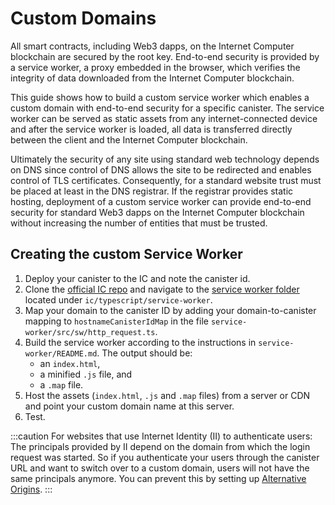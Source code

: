 # Custom Domains

All smart contracts, including Web3 dapps, on the Internet Computer blockchain are secured by the root key. End-to-end security is provided by a service worker, a proxy embedded in the browser, which verifies the integrity of data downloaded from the Internet Computer blockchain.

This guide shows how to build a custom service worker which enables a custom domain with end-to-end security for a specific canister. The service worker can be served as static assets from any internet-connected device and after the service worker is loaded, all data is transferred directly between the client and the Internet Computer blockchain.

Ultimately the security of any site using standard web technology depends on DNS since control of DNS allows the site to be redirected and enables control of TLS certificates. Consequently, for a standard website trust must be placed at least in the DNS registrar. If the registrar provides static hosting, deployment of a custom service worker can provide end-to-end security for standard Web3 dapps on the Internet Computer blockchain without increasing the number of entities that must be trusted.

## Creating the custom Service Worker

1. Deploy your canister to the IC and note the canister id.
1. Clone the [official IC repo](https://github.com/dfinity/ic) and navigate to the [service worker folder](https://github.com/dfinity/ic/tree/master/typescript/service-worker) located under `ic/typescript/service-worker`.
1. Map your domain to the canister ID by adding your domain-to-canister mapping to `hostnameCanisterIdMap` in the file `service-worker/src/sw/http_request.ts`.
1. Build the service worker according to the instructions in `service-worker/README.md`. The output should be:
    - an `index.html`,
    - a minified `.js` file, and
    - a `.map` file.
1. Host the assets (`index.html`, `.js` and `.map` files) from a server or CDN and point your custom domain name at this server.
1. Test.

:::caution
For websites that use Internet Identity (II) to authenticate users: The principals provided by II depend on the domain from which the login request was started. So if you authenticate your users through the canister URL and want to switch over to a custom domain, users will not have the same principals anymore. You can prevent this by setting up [Alternative Origins](../../references/ii-spec.md#alternative-frontend-origins).
:::
